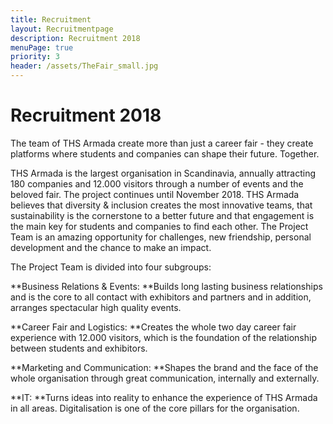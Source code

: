 ```yaml
---
title: Recruitment
layout: Recruitmentpage
description: Recruitment 2018
menuPage: true
priority: 3
header: /assets/TheFair_small.jpg
---
```

# Recruitment 2018

The team of THS Armada create more than just a career fair - they create platforms where students and companies can shape their future. Together. 

THS Armada is the largest organisation in Scandinavia, annually attracting 180 companies and 12.000 visitors through a number of events and the beloved fair. The project continues until November 2018. THS Armada believes that diversity & inclusion creates the most innovative teams, that sustainability is the cornerstone to a better future and that engagement is the main key for students and companies to find each other. The Project Team is an amazing opportunity for challenges, new friendship, personal development and the chance to make an impact. 

The Project Team is divided into four subgroups:

**Business Relations & Events: **Builds long lasting business relationships and is the core to all contact with exhibitors and partners and in addition, arranges spectacular high quality events. 

**Career Fair and Logistics: **Creates the whole two day career fair experience with 12.000 visitors, which is the foundation of the relationship between students and exhibitors.

**Marketing and Communication: **Shapes the brand and the face of the whole organisation through great communication, internally and externally. 

**IT: **Turns ideas into reality to enhance the experience of THS Armada in all areas. Digitalisation is one of the core pillars for the organisation.
